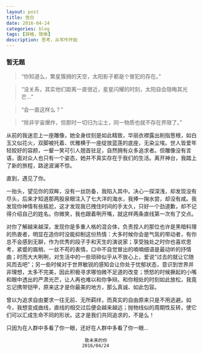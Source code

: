 ```yaml
---
layout: post
title: 告白
date: 2016-04-24
categories: blog
tags: [辞格，隐喻]
description: 思考，从写作开始
---
```


### 暂无题

> “你知道么，繁星簇拥的天空，太阳影子都是个冒犯的存在。”

> “没关系，其实他们距离一直很近，星星闪耀的时刻，太阳自会隐晦其光芒...”

> “会一直这样么？”

> “除非宇宙爆炸，但那时一切归为尘土，同一物质也就不存在界限了。”

从前的我迷恋上一座雕像，她全身纹刻是如此精致，华丽衣襟露出削指葱根，如白玉又似花火，双脚被托着、优雅横于一座绽放蓝莲的底座，无染尘埃。世人皆爱年轻姣好的容颜，一颦一笑可引人翘首驻足，自然拥有众多追求者。但雕像没有言语，面对众人也只有一个姿态，她并不真实存在于我们的生活。离开神台，我踏上了新的旅程，路途波澜不惊。

直到，遇见了你。

一抬头，望见你的双眸，没有一丝防备，我陷入其中。决心一探深浅，却发现没有尽头，后来才知道那两股泉眼注入了七大洋的海水，我捧一掬水尝，却没有咸。我发现你神情有些尴尬，这才发现我已拽住时间的手太久，只好一个劲道歉，却不记得介绍自己的姓名。你微笑，我也跟着咧开嘴，就这样两条直线第一次有了交点。

对你了解越来越深，发现你是多重人格的混合体，负责捏人的那位也许是黑暗料理的热衷者，明显在造你时没能抑制这份热情：大多时候你会是气氛的带动者，有你总不会感到无聊，作为优秀的段子手和天生的演说家；享受独处之时你也喜欢思考，紧蹙的眉梢、一丝不苟的表情，口中不自觉冒出的喃喃细语是最动听的抒情曲；时而大大咧咧，对生活中的一些琐碎似乎从不放心上，爱说“过去的就让它随风而去吧”；另一些时候对于世界敏锐的感知会让你处于忧郁状态，意识到世界并非理想，太多不完美，因此积极寻求哪怕微不足道的改变；愤怒的时候撅起的小嘴和眼中透出的严肃光芒，让人再也难以和你争辩。和你相处的时刻如此放松，我竟忘记携带铠甲，原来这才是你最美的地方，那么真诚、如此包容。

曾以为追求自由要求一往无前、无所羁绊，而真实的自由原来只是不用逃避。如今，我想变成曲线，直线的相交过后便会越来越远；抛物线似的周期性反转，使它们可以汇成生命不同的形状。这才是我们共同追求的，不是么！

只因为在人群中多看了你一眼，还好在人群中多看了你一眼...

                                 致未来的你
								2016/04/24
